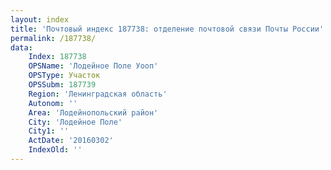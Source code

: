 ```yaml
---
layout: index
title: 'Почтовый индекс 187738: отделение почтовой связи Почты России'
permalink: /187738/
data:
    Index: 187738
    OPSName: 'Лодейное Поле Уооп'
    OPSType: Участок
    OPSSubm: 187739
    Region: 'Ленинградская область'
    Autonom: ''
    Area: 'Лодейнопольский район'
    City: 'Лодейное Поле'
    City1: ''
    ActDate: '20160302'
    IndexOld: ''
---
```

